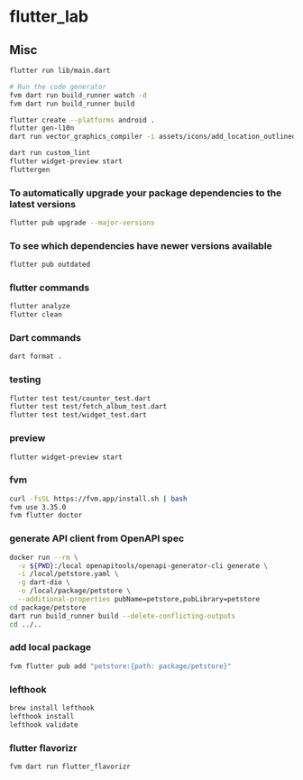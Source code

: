 # flutter_lab

## Misc

```sh
flutter run lib/main.dart

# Run the code generator
fvm dart run build_runner watch -d
fvm dart run build_runner build

flutter create --platforms android .
flutter gen-l10n
dart run vector_graphics_compiler -i assets/icons/add_location_outlined.svg -o assets/icons/add_location_outlined.svg.vec

dart run custom_lint
flutter widget-preview start
fluttergen
```

### To automatically upgrade your package dependencies to the latest versions

```sh
flutter pub upgrade --major-versions
```

### To see which dependencies have newer versions available

```sh
flutter pub outdated
```

### flutter commands

```sh
flutter analyze
flutter clean
```

### Dart commands

```sh
dart format .
```

### testing

```sh
flutter test test/counter_test.dart
flutter test test/fetch_album_test.dart
flutter test test/widget_test.dart
```

### preview

```sh
flutter widget-preview start
```

### fvm

```sh
curl -fsSL https://fvm.app/install.sh | bash
fvm use 3.35.0
fvm flutter doctor
```

### generate API client from OpenAPI spec

```sh
docker run --rm \
  -v ${PWD}:/local openapitools/openapi-generator-cli generate \
  -i /local/petstore.yaml \
  -g dart-dio \
  -o /local/package/petstore \
  --additional-properties pubName=petstore,pubLibrary=petstore
cd package/petstore
dart run build_runner build --delete-conflicting-outputs
cd ../..
```

### add local package

```sh
fvm flutter pub add "petstore:{path: package/petstore}"
```

### lefthook

```sh
brew install lefthook
lefthook install
lefthook validate
```

### flutter flavorizr

```sh
fvm dart run flutter_flavorizr
```
